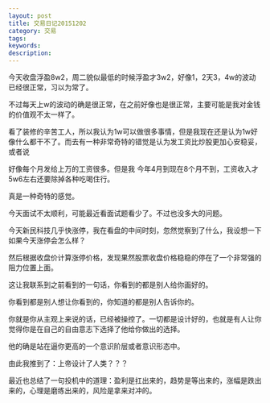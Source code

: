 ```yaml
---
layout: post
title: 交易日记20151202
category: 交易
tags: 
keywords: 
description: 
---
```




今天收盘浮盈8w2，周二貌似最低的时候浮盈才3w2，好像1，2天3，4w的波动已经很正常，习以为常了。

不过每天上w的波动的确是很正常，在之前好像也是很正常，主要可能是我对金钱的价值观不太一样了。

看了装修的辛苦工人，所以我认为1w可以做很多事情，但是我现在还是认为1w好像什么都干不了。而去有一种非常奇特的错觉是认为发工资比炒股更加心安稳妥，或者说

好像每个月发给上万的工资很多。但是我 今年4月到现在8个月不到，工资收入才5w6左右还要除掉各种吃喝住行。

真是一种奇特的感觉。

今天面试不太顺利，可能最近看面试题看少了。不过也没多大的问题。


今天新民科技几乎快涨停，我在看盘的中间时刻，忽然觉察到了什么，我设想一下如果今天涨停会怎么样？

然后根据收盘价计算涨停价格，发现果然股票收盘价格稳稳的停在了一个非常强的阻力位置上面。

这让我联系到之前看到的一句话，你看到的都是别人给你画好的。

你看到都是别人想让你看到的，你知道的都是别人告诉你的。

你就是你从主观上来说的话，已经被操控了。一切都是设计好的，也就是有人让你觉得你是在自己的自由意志下选择了他给你做出的选择。

他的确是站在逼你更高的一个意识阶层或者意识形态中。

由此我推到了：上帝设计了人类？？？

最近也总结了一句投机中的道理：盈利是扛出来的，趋势是等出来的，涨幅是跌出来的，心理是磨练出来的，风险是拿来对冲的。
